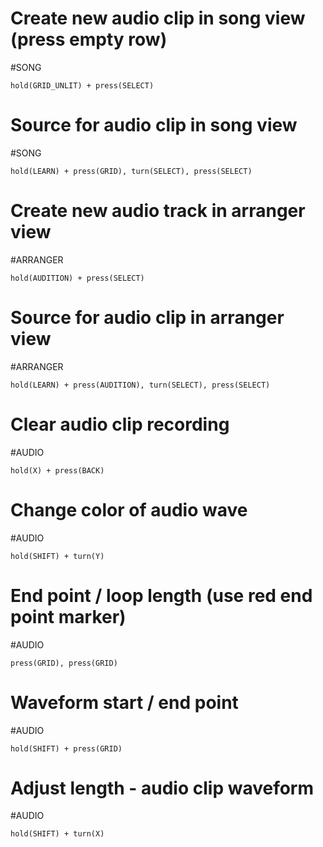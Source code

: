 # Create new audio clip in song view (press empty row)
    
#SONG

```shortcut
hold(GRID_UNLIT) + press(SELECT)
```


# Source for audio clip in song view
    
#SONG

```shortcut
hold(LEARN) + press(GRID), turn(SELECT), press(SELECT)
```


# Create new audio track in arranger view
    
#ARRANGER

```shortcut
hold(AUDITION) + press(SELECT)
```


# Source for audio clip in arranger view
    
#ARRANGER

```shortcut
hold(LEARN) + press(AUDITION), turn(SELECT), press(SELECT)
```


# Clear audio clip recording
    
#AUDIO

```shortcut
hold(X) + press(BACK)
```


# Change color of audio wave
    
#AUDIO

```shortcut
hold(SHIFT) + turn(Y)
```


# End point / loop length (use red end point marker)
    
#AUDIO

```shortcut
press(GRID), press(GRID)
```


# Waveform start / end point
    
#AUDIO

```shortcut
hold(SHIFT) + press(GRID)
```


# Adjust length - audio clip waveform
    
#AUDIO

```shortcut
hold(SHIFT) + turn(X)
```



